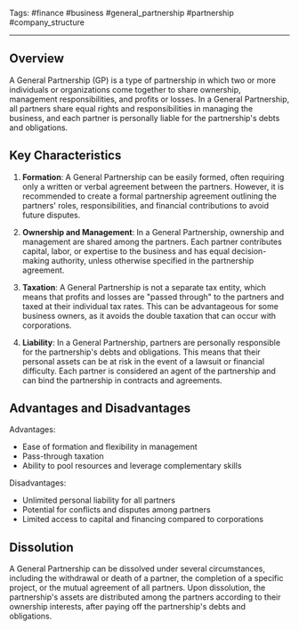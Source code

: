 Tags: #finance #business #general_partnership #partnership #company_structure

---

## Overview

A General Partnership (GP) is a type of partnership in which two or more individuals or organizations come together to share ownership, management responsibilities, and profits or losses. In a General Partnership, all partners share equal rights and responsibilities in managing the business, and each partner is personally liable for the partnership's debts and obligations.

## Key Characteristics

1.  **Formation**: A General Partnership can be easily formed, often requiring only a written or verbal agreement between the partners. However, it is recommended to create a formal partnership agreement outlining the partners' roles, responsibilities, and financial contributions to avoid future disputes.
    
2.  **Ownership and Management**: In a General Partnership, ownership and management are shared among the partners. Each partner contributes capital, labor, or expertise to the business and has equal decision-making authority, unless otherwise specified in the partnership agreement.
    
3.  **Taxation**: A General Partnership is not a separate tax entity, which means that profits and losses are "passed through" to the partners and taxed at their individual tax rates. This can be advantageous for some business owners, as it avoids the double taxation that can occur with corporations.
    
4.  **Liability**: In a General Partnership, partners are personally responsible for the partnership's debts and obligations. This means that their personal assets can be at risk in the event of a lawsuit or financial difficulty. Each partner is considered an agent of the partnership and can bind the partnership in contracts and agreements.
    

## Advantages and Disadvantages

Advantages:

-   Ease of formation and flexibility in management
-   Pass-through taxation
-   Ability to pool resources and leverage complementary skills

Disadvantages:

-   Unlimited personal liability for all partners
-   Potential for conflicts and disputes among partners
-   Limited access to capital and financing compared to corporations

## Dissolution

A General Partnership can be dissolved under several circumstances, including the withdrawal or death of a partner, the completion of a specific project, or the mutual agreement of all partners. Upon dissolution, the partnership's assets are distributed among the partners according to their ownership interests, after paying off the partnership's debts and obligations.
